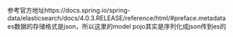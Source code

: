 参考官方地址https://docs.spring.io/spring-data/elasticsearch/docs/4.0.3.RELEASE/reference/html/#preface.metadata
es数据的存储格式是json，所以这里的model pojo其实是序列化成json传到es的